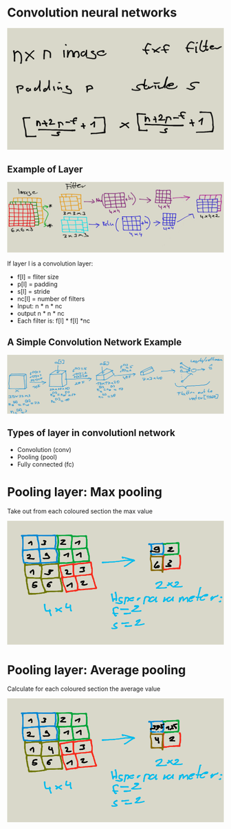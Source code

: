 # Convolution neural networks

![convolution_summary](images/convolution_summary.png)

## Example of Layer
![convolution_network_layer_example](images/convolution_network_layer_example.png)

If layer l is a convolution layer:

* f[l] = fliter size
* p[l] = padding
* s[l] = stride
* nc[l] = number of filters 
* Input: n * n * nc
* output n * n * nc
* Each filter is: f[l] * f[l] *nc

## A Simple Convolution Network Example

![A Simple Convolution Network Example](images/a_simple_convolution_network_example.png)

## Types of layer in convolutionl network

* Convolution (conv)
* Pooling (pool)
* Fully connected (fc)

# Pooling layer: Max pooling

Take out from each coloured section the max value 

![max](images/max_pooling.png)

# Pooling layer: Average pooling

Calculate for each coloured section the average value

![average](images/average_pooling.png)
